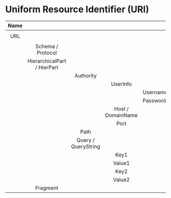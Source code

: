 # Uniform Resource Identifier (URI)

| Name |                             |                     |                   |          | Value                                                          |
| :--: | :-------------------------: | :-----------------: | :---------------: | :------- | :------------------------------------------------------------- |
| URL  |                             |                     |                   |          | `https://user:pw@example.com:80/path/example.php?q=e&s=t#nose` |
|      |      Schema / Protocol      |                     |                   |          | `https`                                                        |
|      | HierarchicalPart / HierPart |                     |                   |          | `user:pw@example.com:80/path/example.php?q=e&s=t`              |
|      |                             |      Authority      |                   |          | `user:pw@example.com:80`                                       |
|      |                             |                     |     UserInfo      |          | `user:pw`                                                      |
|      |                             |                     |                   | Username | `user`                                                         |
|      |                             |                     |                   | Password | `pw`                                                           |
|      |                             |                     | Host / DomainName |          | `example.com`                                                  |
|      |                             |                     |       Port        |          | `80`                                                           |
|      |                             |        Path         |                   |          | `/path/example.php`                                            |
|      |                             | Query / QueryString |                   |          | `?q=e&s=t`                                                     |
|      |                             |                     |       Key1        |          | q                                                              |
|      |                             |                     |      Value1       |          | e                                                              |
|      |                             |                     |       Key2        |          | s                                                              |
|      |                             |                     |      Value2       |          | t                                                              |
|      |          Fragment           |                     |                   |          | nose                                                           |